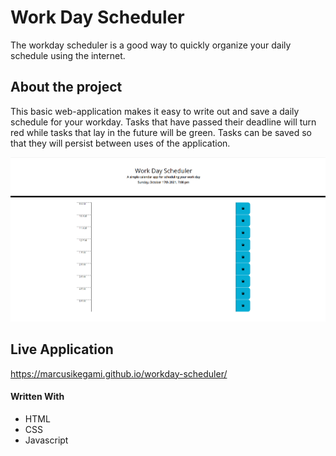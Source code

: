 # Work Day Scheduler 

The workday scheduler is a good way to quickly organize your daily schedule using the internet.

## About the project
This basic web-application makes it easy to write out and save a daily schedule for your workday. Tasks that have passed their deadline will turn red while tasks that lay in the future will be green. Tasks can be saved so that they will persist between uses of the application.


![Screenshot of the password generator](https://github.com/marcusikegami/workday-scheduler/blob/main/Assets/images/workday-scheduler.png?raw=true)
## Live Application

https://marcusikegami.github.io/workday-scheduler/


#### Written With
* HTML
* CSS
* Javascript